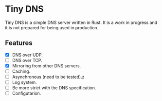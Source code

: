 # Tiny DNS

Tiny DNS is a simple DNS server written in Rust. It is a work in progress and it is not prepared for being used in production.

## Features

- [x] DNS over UDP.
- [ ] DNS over TCP.
- [x] Mirroring from other DNS servers.
- [ ] Caching.
- [ ] Asynchronous (need to be tested).z
- [ ] Log system.
- [ ] Be more strict with the DNS specification.
- [ ] Configutarion.
